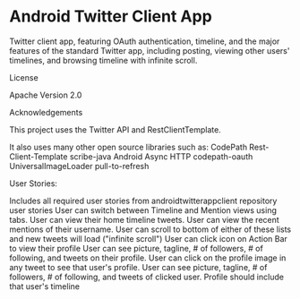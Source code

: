 Android Twitter Client App
=======================
Twitter client app, featuring OAuth authentication, timeline, and the major features of the standard Twitter app, including posting, viewing other users' timelines, and browsing timeline with infinite scroll.

License

Apache Version 2.0


Acknowledgements

This project uses the Twitter API and RestClientTemplate.

It also uses many other open source libraries such as:
CodePath Rest-Client-Template
scribe-java
Android Async HTTP
codepath-oauth
UniversalImageLoader
pull-to-refresh 


User Stories:

Includes all required user stories from androidtwitterappclient repository user stories
User can switch between Timeline and Mention views using tabs.
User can view their home timeline tweets.
User can view the recent mentions of their username.
User can scroll to bottom of either of these lists and new tweets will load ("infinite scroll")
User can click icon on Action Bar to view their profile
User can see picture, tagline, # of followers, # of following, and tweets on their profile.
User can click on the profile image in any tweet to see that user's profile.
User can see picture, tagline, # of followers, # of following, and tweets of clicked user.
Profile should include that user's timeline
